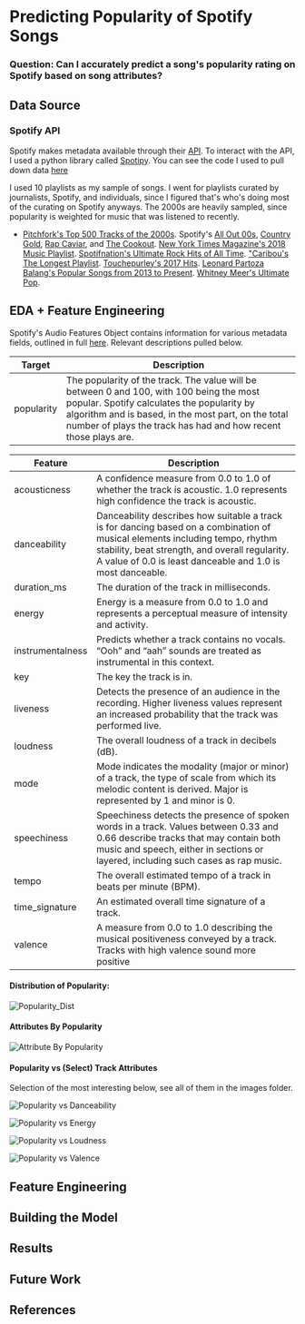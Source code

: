 # Predicting Popularity of Spotify Songs

### Question: Can I accurately predict a song's popularity rating on Spotify based on song attributes?

## Data Source
### Spotify API
Spotify makes metadata available through their [API](https://developer.spotify.com/). To interact with the API, I used a python library called [Spotipy](https://github.com/plamere/spotipy). You can see the code I used to pull down data [here](https://github.com/whitneypenn/analytics-capstone/blob/master/src/get_and_clean_data.py)

I used 10 playlists as my sample of songs. I went for playlists curated by journalists, Spotify, and individuals, since I figured that's who's doing most of the curating on Spotify anyways. The 2000s are heavily sampled, since popularity is weighted for music that was listened to recently.

-  [Pitchfork's Top 500 Tracks of the 2000s](https://open.spotify.com/user/pitchforkmedia/playlist/31mWsJSygA2Vx1FyyhXFS4). Spotify's [All Out 00s](https://open.spotify.com/user/spotify/playlist/37i9dQZF1DX4o1oenSJRJd), [Country Gold](https://open.spotify.com/user/spotify/playlist/37i9dQZF1DWYnwbYQ5HnZU), [Rap Caviar](https://open.spotify.com/user/spotify/playlist/37i9dQZF1DX0XUsuxWHRQd), and [The Cookout](https://open.spotify.com/user/spotify/playlist/37i9dQZF1DXab8DipvnuNU). [New York Times Magazine's 2018 Music Playlist](https://open.spotify.com/user/nytmag/playlist/1fIoLrK0POksamXuvzbTee). [Spotifnation's Ultimate Rock Hits of All Time](https://open.spotify.com/user/7jt4w8i9zjsn36sngapjop302/playlist/291drwQ10IlkH0hf1TJcFk). ["Caribou's The Longest Playlist](https://open.spotify.com/user/cariboutheband/playlist/4Dg0J0ICj9kKTGDyFu0Cv4). [Touchepurley's 2017
 Hits](https://open.spotify.com/user/touchepurley/playlist/5cJXS1TnQhldZyI4ObwR7l). [Leonard Partoza Balang's Popular Songs from 2013 to Present](https://open.spotify.com/user/leonardbalang/playlist/0M3Xy7HCXJwPUbQKdOGt51). [Whitney Meer's Ultimate Pop](https://open.spotify.com/user/whitneypenn/playlist/7rpjDLKSDl3eXxUD1rAuMI?si=ZnLP4Nk0Re2yCWJGuLgiow).

## EDA + Feature Engineering
Spotify's Audio Features Object contains information for various metadata fields, outlined in full [here](https://developer.spotify.com/documentation/web-api/reference/tracks/get-audio-features/). Relevant descriptions pulled below.

|  Target   |   Description |
| ---- | ---------- |
| popularity |  The popularity of the track. The value will be between 0 and 100, with 100 being the most popular. Spotify calculates the popularity by algorithm and is based, in the most part, on the total number of plays the track has had and how recent those plays are. |

|  Feature  |  Description |
|--------|-----------|
| acousticness |  A confidence measure from 0.0 to 1.0 of whether the track is acoustic. 1.0 represents high confidence the track is acoustic. |    
| danceability |  Danceability describes how suitable a track is for dancing based on a combination of musical elements including tempo, rhythm stability, beat strength, and overall regularity. A value of 0.0 is least danceable and 1.0 is most danceable. |      
| duration_ms | 	The duration of the track in milliseconds. |
| energy | Energy is a measure from 0.0 to 1.0 and represents a perceptual measure of intensity and activity.  |
| instrumentalness | Predicts whether a track contains no vocals. “Ooh” and “aah” sounds are treated as instrumental in this context. |
| key | The key the track is in.  |
| liveness | Detects the presence of an audience in the recording. Higher liveness values represent an increased probability that the track was performed live. |  
| loudness | The overall loudness of a track in decibels (dB). |
| mode | Mode indicates the modality (major or minor) of a track, the type of scale from which its melodic content is derived. Major is represented by 1 and minor is 0.|
| speechiness | Speechiness detects the presence of spoken words in a track. Values between 0.33 and 0.66 describe tracks that may contain both music and speech, either in sections or layered, including such cases as rap music. |  
| tempo | The overall estimated tempo of a track in beats per minute (BPM). |
| time_signature	| An estimated overall time signature of a track. |
| valence | A measure from 0.0 to 1.0 describing the musical positiveness conveyed by a track. Tracks with high valence sound more positive  | |

#### Distribution of Popularity:
![Popularity_Dist](src/images/popularity_hist.png)

#### Attributes By Popularity
![Attribute By Popularity](src/images/mean_attribute_values.png)

#### Popularity vs (Select) Track Attributes
Selection of the most interesting below, see all of them in the images folder.

![Popularity vs Danceability ](src/images/danceability_scatter_plt.png)

![Popularity vs Energy](src/images/energy_scatter_plt.png)

![Popularity vs Loudness](src/images/loudness_scatter_plt.png)

![Popularity vs Valence](src/images/valence_scatter_plt.png)

## Feature Engineering

## Building the Model


## Results




## Future Work

## References
